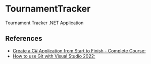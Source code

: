 # TournamentTracker
Tournament Tracker .NET Application


## References
- [Create a C# Application from Start to Finish - Complete Course:](https://www.youtube.com/watch?v=wfWxdh-_k_4)
- [How to use Git with Visual Studio 2022:](https://www.youtube.com/watch?v=8zSVvTQXSIc)
